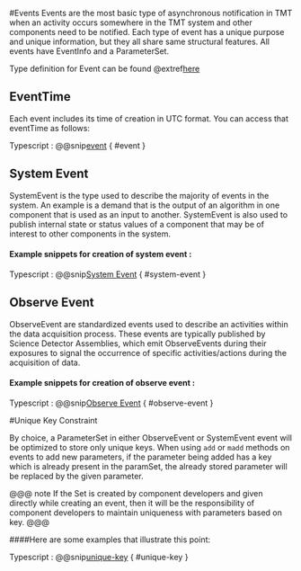 #Events
Events are the most basic type of asynchronous notification in TMT when an activity occurs somewhere in the TMT system and other components need to be notified. Each type of event has a unique purpose and unique information, but they all share same structural features. All events have EventInfo and a ParameterSet.

Type definition for Event can be found @extref[here](ts-docs:modules/models.html#event)

## EventTime
Each event includes its time of creation in UTC format. You can access that eventTime as follows:

Typescript
:   @@snip[event](../../../../example/src/documentation/params/EventExample.ts) { #event }

## System Event
SystemEvent is the type used to describe the majority of events in the system. An example is a demand that is the output of an algorithm in one component that is used as an input to another. SystemEvent is also used to publish internal state or status values of a component that may be of interest to other components in the system.

#### Example snippets for creation of system event :

Typescript
:   @@snip[System Event](../../../../example/src/documentation/params/EventExample.ts) { #system-event }

## Observe Event
ObserveEvent are standardized events used to describe an activities within the data acquisition process. These events are typically published by Science Detector Assemblies, which emit ObserveEvents during their exposures to signal the occurrence of specific activities/actions during the acquisition of data.


#### Example snippets for creation of observe event :

Typescript
:   @@snip[Observe Event](../../../../example/src/documentation/params/EventExample.ts) { #observe-event }


#Unique Key Constraint

By choice, a ParameterSet in either ObserveEvent or SystemEvent event will be optimized to store only unique keys. When using `add` or `madd` methods on events to add new parameters, if the parameter being added has a key which is already present in the paramSet, the already stored parameter will be replaced by the given parameter.

@@@ note
If the Set is created by component developers and given directly while creating an event, then it will be the responsibility of component developers to maintain uniqueness with parameters based on key.
@@@

####Here are some examples that illustrate this point:

Typescript
 :   @@snip[unique-key](../../../../example/src/documentation/params/EventExample.ts) { #unique-key }
